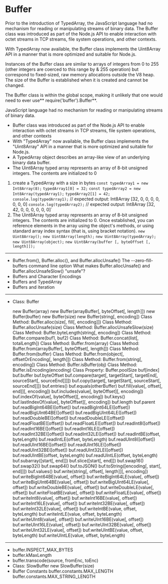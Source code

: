 # Buffer

Prior to the introduction of TypedArray, the JavaScript language had no mechanism for reading or manipulating streams of binary data. The Buffer class was introduced as part of the Node.js API to enable interaction with octet streams in TCP streams, file system operations, and other contexts.

With TypedArray now available, the Buffer class implements the Uint8Array API in a manner that is more optimized and suitable for Node.js.

Instances of the Buffer class are similar to arrays of integers from 0 to 255 (other integers are coerced to this range by & 255 operation) but correspond to fixed-sized, raw memory allocations outside the V8 heap. The size of the Buffer is established when it is created and cannot be changed.

The Buffer class is within the global scope, making it unlikely that one would need to ever use** require('buffer').Buffer**.

JavaScript language had no mechanism for reading or manipulating streams of binary data.
 *  Buffer class was introduced as part of the Node.js API to enable interaction with octet streams in TCP streams, file system operations, and other contexts
 * With "TypedArray" now available, the Buffer class implements the "Uint8Array" API in a manner that is more optimized and suitable for Node.js.
 * A TypedArray object describes an array-like view of an underlying binary data buffer.
 * The Uint8Array typed array represents an array of 8-bit unsigned integers. The contents are initialized to 0

1. create a TypedArray with a size in bytes
`const typedArray1 = new Int8Array(8);`
`typedArray1[0] = 32;`
`const typedArray2 = new Int8Array(typedArray1);`
`typedArray2[1] = 42;`
`console.log(typedArray1);`
// expected output: Int8Array [32, 0, 0, 0, 0, 0, 0, 0]
`console.log(typedArray2);`
// expected output: Int8Array [32, 42, 0, 0, 0, 0, 0, 0]`
2. The Uint8Array typed array represents an array of 8-bit unsigned integers. The contents are initialized to 0. Once established, you can reference elements in the array using the object's methods, or using standard array index syntax (that is, using bracket notation).
`new Uint8Array();`
`new Uint8Array(length);`
`new Uint8Array(typedArray);`
`new Uint8Array(object);`
`new Uint8Array(buffer [, byteOffset [, length]]);`
------------

- Buffer.from(), Buffer.alloc(), and Buffer.allocUnsafe()
	The --zero-fill-buffers command line option
	What makes Buffer.allocUnsafe() and Buffer.allocUnsafeSlow() "unsafe"?
- Buffers and Character Encodings
- Buffers and TypedArray
- Buffers and iteration


------------

- Class: Buffer

	new Buffer(array)
	new Buffer(arrayBuffer[, byteOffset[, length]])
	new Buffer(buffer)
	new Buffer(size)
	new Buffer(string[, encoding])
	Class Method: Buffer.alloc(size[, fill[, encoding]])
	Class Method: Buffer.allocUnsafe(size)
	Class Method: Buffer.allocUnsafeSlow(size)
	Class Method: Buffer.byteLength(string[, encoding])
	Class Method: Buffer.compare(buf1, buf2)
	Class Method: Buffer.concat(list[, totalLength])
	Class Method: Buffer.from(array)
	Class Method: Buffer.from(arrayBuffer[, byteOffset[, length]])
	Class Method: Buffer.from(buffer)
	Class Method: Buffer.from(object[, offsetOrEncoding[, length]])
	Class Method: Buffer.from(string[, encoding])
	Class Method: Buffer.isBuffer(obj)
	Class Method: Buffer.isEncoding(encoding)
	Class Property: Buffer.poolSize
	buf[index]
	buf.buffer
	buf.byteOffset
	buf.compare(target[, targetStart[, targetEnd[, sourceStart[, sourceEnd]]]])
	buf.copy(target[, targetStart[, sourceStart[, sourceEnd]]])
	buf.entries()
	buf.equals(otherBuffer)
	buf.fill(value[, offset[, end]][, encoding])
	buf.includes(value[, byteOffset][, encoding])
	buf.indexOf(value[, byteOffset][, encoding])
	buf.keys()
	buf.lastIndexOf(value[, byteOffset][, encoding])
	buf.length
	buf.parent
	buf.readBigInt64BE([offset])
	buf.readBigInt64LE([offset])
	buf.readBigUInt64BE([offset])
	buf.readBigUInt64LE([offset])
	buf.readDoubleBE([offset])
	buf.readDoubleLE([offset])
	buf.readFloatBE([offset])
	buf.readFloatLE([offset])
	buf.readInt8([offset])
	buf.readInt16BE([offset])
	buf.readInt16LE([offset])
	buf.readInt32BE([offset])
	buf.readInt32LE([offset])
	buf.readIntBE(offset, byteLength)
	buf.readIntLE(offset, byteLength)
	buf.readUInt8([offset])
	buf.readUInt16BE([offset])
	buf.readUInt16LE([offset])
	buf.readUInt32BE([offset])
	buf.readUInt32LE([offset])
	buf.readUIntBE(offset, byteLength)
	buf.readUIntLE(offset, byteLength)
	buf.subarray([start[, end]])
	buf.slice([start[, end]])
	buf.swap16()
	buf.swap32()
	buf.swap64()
	buf.toJSON()
	buf.toString([encoding[, start[, end]]])
	buf.values()
	buf.write(string[, offset[, length]][, encoding])
	buf.writeBigInt64BE(value[, offset])
	buf.writeBigInt64LE(value[, offset])
	buf.writeBigUInt64BE(value[, offset])
	buf.writeBigUInt64LE(value[, offset])
	buf.writeDoubleBE(value[, offset])
	buf.writeDoubleLE(value[, offset])
	buf.writeFloatBE(value[, offset])
	buf.writeFloatLE(value[, offset])
	buf.writeInt8(value[, offset])
	buf.writeInt16BE(value[, offset])
	buf.writeInt16LE(value[, offset])
	buf.writeInt32BE(value[, offset])
	buf.writeInt32LE(value[, offset])
	buf.writeIntBE(value, offset, byteLength)
	buf.writeIntLE(value, offset, byteLength)
	buf.writeUInt8(value[, offset])
	buf.writeUInt16BE(value[, offset])
	buf.writeUInt16LE(value[, offset])
	buf.writeUInt32BE(value[, offset])
	buf.writeUInt32LE(value[, offset])
	buf.writeUIntBE(value, offset, byteLength)
	buf.writeUIntLE(value, offset, byteLength)

------------

- buffer.INSPECT_MAX_BYTES
- buffer.kMaxLength
- buffer.transcode(source, fromEnc, toEnc)
- Class: SlowBuffer
	new SlowBuffer(size)
- Buffer Constants
	buffer.constants.MAX_LENGTH
	buffer.constants.MAX_STRING_LENGTH
